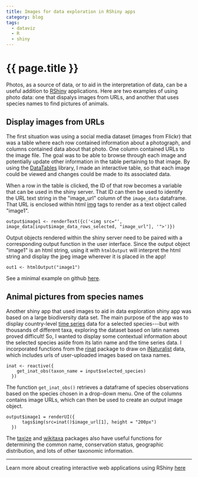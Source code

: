 ```yaml
---
title: Images for data exploration in RShiny apps
category: blog
tags:
  - dataviz
  - R
  - shiny
---
```


# {{ page.title }}

Photos, as a source of data, or to aid in the interpretation of data, can be a useful addition to [RShiny](http://cyberhelp.sesync.org/tags/#-shiny) applications. Here are two examples of using photo data: one that dispalys images from URLs, and another that uses species names to find pictures of animals. 

## Display images from URLs

The first situation was using a social media dataset (images from Flickr) that was a table where each row contained information about a photograph, and columns contained data about that photo. One column contained URLs to the image file. The goal was to be able to browse through each image and potentially update other information in the table pertaining to that image. By using the [DataTables](https://rstudio.github.io/DT/shiny.html) library, I made an interactive table, so that each image could be viewed and changes could be made to its associated data. 

When a row in the table is clicked, the ID of that row becomes a variable that can be used in the shiny server. That ID can then be used to identify the URL text string in the "image_url" column of the `image_data` dataframe. That URL is enclosed within html [img](https://www.w3schools.com/tags/tag_img.asp) tags to render as a text object called "image1". 

```
output$image1 <- renderText({c('<img src="', image_data[input$image_data_rows_selected, "image_url"], '">')})
```

Output objects rendered within the shiny server need to be paired with a corresponding output function in the user interface. Since the output object "image1" is an html string, using it with `htmlOutput` will interpret the html string and display the jpeg image wherever it is placed in the app! 

```
out1 <- htmlOutput("image1")
```

See a minimal example on github [here](https://github.com/khondula/image-viewer).

## Animal pictures from species names

Another shiny app that used images to aid in data exploration shiny app was based on a large biodiversity data set. The main purpose of the app was to display country-level [time series](https://rstudio.github.io/dygraphs/shiny.html) data for a selected species---but with thousands of different taxa, exploring the dataset based on latin names proved difficult! So, I wanted to display some contextual information about the selected species aside from its latin name and the time series data. I incorporated functions from the [rinat](https://cran.r-project.org/web/packages/rinat/vignettes/rinatVignette.html) package to draw on [iNaturalist](http://www.inaturalist.org/) data, which includes urls of user-uploaded images based on taxa names. 

```
inat <- reactive({
    get_inat_obs(taxon_name = input$selected_species)
  })
```

The function `get_inat_obs()` retrieves a dataframe of species observations based on the species chosen in a drop-down menu. One of the columns contains image URLs, which can then be used to create an output image object. 

```
output$image1 = renderUI({
      tags$img(src=inat()$image_url[1], height = "200px")
  })
```

The [taxize](https://ropensci.org/tutorials/taxize_tutorial/) and [wikitaxa](https://cran.r-project.org/web/packages/wikitaxa/index.html)  packages also have useful functions for determining the common name, conservation status, geographic distribution, and lots of other taxonomic information. 

---

Learn more about creating interactive web applications using RShiny [here](http://cyberhelp.sesync.org/basic-Shiny-lesson/)




